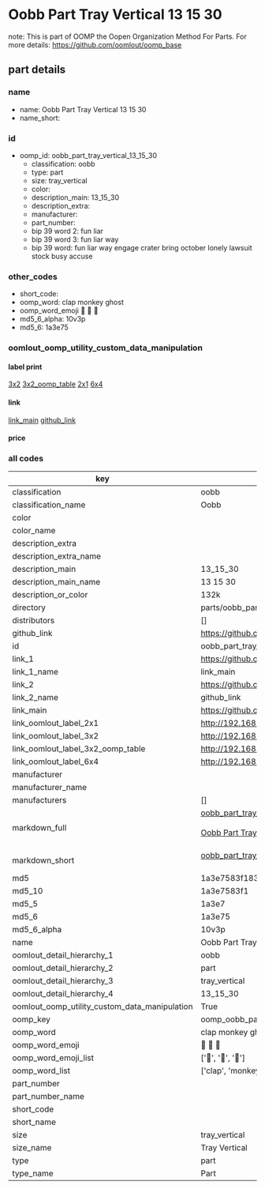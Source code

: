 # Oobb Part Tray Vertical 13 15 30  

note: This is part of OOMP the Oopen Organization Method For Parts. For more details: https://github.com/oomlout/oomp_base

##  part details





### name
* name: Oobb Part Tray Vertical 13 15 30
* name_short: 
### id
* oomp_id: oobb_part_tray_vertical_13_15_30
  * classification: oobb
  * type: part
  * size: tray_vertical
  * color: 
  * description_main: 13_15_30
  * description_extra: 
  * manufacturer: 
  * part_number: 
  * bip 39 word 2: fun liar
  * bip 39 word 3: fun liar way
  * bip 39 word: fun liar way engage crater bring october lonely lawsuit stock busy accuse

### other_codes
* short_code: 
* oomp_word: clap monkey ghost
* oomp_word_emoji :clap: :monkey: :ghost:
* md5_6_alpha: 10v3p
* md5_6: 1a3e75






### oomlout_oomp_utility_custom_data_manipulation
#### label print
[3x2](http://192.168.1.245:1112/?label=oomp%2010v3p)
[3x2_oomp_table](http://192.168.1.107:1112/?label=oomp%2010v3p)
[2x1](http://192.168.1.242:1112/?label=oomp%2010v3p)
[6x4](http://192.168.1.55:1112/?label=oomp%2010v3p)    

#### link

[link_main](https://github.com/oomlout/oomlout_oomp_current_version_messy/tree/main/parts/oobb_part_tray_vertical_13_15_30) [github_link](https://github.com/oomlout/oomlout_oomp_part_src/tree/main/parts/oobb_part_tray_vertical_13_15_30)                             

#### price







### all codes 
| key | value |  
| --- | --- |  
| classification | oobb |  
| classification_name | Oobb |  
| color |  |  
| color_name |  |  
| description_extra |  |  
| description_extra_name |  |  
| description_main | 13_15_30 |  
| description_main_name | 13 15 30 |  
| description_or_color | 132k |  
| directory | parts/oobb_part_tray_vertical_13_15_30 |  
| distributors | [] |  
| github_link | https://github.com/oomlout/oomlout_oomp_part_src/tree/main/parts/oobb_part_tray_vertical_13_15_30 |  
| id | oobb_part_tray_vertical_13_15_30 |  
| link_1 | https://github.com/oomlout/oomlout_oomp_current_version_messy/tree/main/parts/oobb_part_tray_vertical_13_15_30 |  
| link_1_name | link_main |  
| link_2 | https://github.com/oomlout/oomlout_oomp_part_src/tree/main/parts/oobb_part_tray_vertical_13_15_30 |  
| link_2_name | github_link |  
| link_main | https://github.com/oomlout/oomlout_oomp_current_version_messy/tree/main/parts/oobb_part_tray_vertical_13_15_30 |  
| link_oomlout_label_2x1 | http://192.168.1.242:1112/?label=oomp%2010v3p |  
| link_oomlout_label_3x2 | http://192.168.1.245:1112/?label=oomp%2010v3p |  
| link_oomlout_label_3x2_oomp_table | http://192.168.1.107:1112/?label=oomp%2010v3p |  
| link_oomlout_label_6x4 | http://192.168.1.55:1112/?label=oomp%2010v3p |  
| manufacturer |  |  
| manufacturer_name |  |  
| manufacturers | [] |  
| markdown_full | [oobb_part_tray_vertical_13_15_30](https://github.com/oomlout/oomlout_oomp_current_version_messy/tree/main/parts/oobb_part_tray_vertical_13_15_30)<br>[](https://github.com/oomlout/oomlout_oomp_current_version_messy/tree/main/parts/oobb_part_tray_vertical_13_15_30)<br>[Oobb Part Tray Vertical 13 15 30](https://github.com/oomlout/oomlout_oomp_current_version_messy/tree/main/parts/oobb_part_tray_vertical_13_15_30)<br><br> |  
| markdown_short | [oobb_part_tray_vertical_13_15_30](https://github.com/oomlout/oomlout_oomp_current_version_messy/tree/main/parts/oobb_part_tray_vertical_13_15_30)<br><br> |  
| md5 | 1a3e7583f183b320709944a5f02032f0 |  
| md5_10 | 1a3e7583f1 |  
| md5_5 | 1a3e7 |  
| md5_6 | 1a3e75 |  
| md5_6_alpha | 10v3p |  
| name | Oobb Part Tray Vertical 13 15 30 |  
| oomlout_detail_hierarchy_1 | oobb |  
| oomlout_detail_hierarchy_2 | part |  
| oomlout_detail_hierarchy_3 | tray_vertical |  
| oomlout_detail_hierarchy_4 | 13_15_30 |  
| oomlout_oomp_utility_custom_data_manipulation | True |  
| oomp_key | oomp_oobb_part_tray_vertical_13_15_30 |  
| oomp_word | clap monkey ghost |  
| oomp_word_emoji | :clap: :monkey: :ghost: |  
| oomp_word_emoji_list | [':clap:', ':monkey:', ':ghost:'] |  
| oomp_word_list | ['clap', 'monkey', 'ghost'] |  
| part_number |  |  
| part_number_name |  |  
| short_code |  |  
| short_name |  |  
| size | tray_vertical |  
| size_name | Tray Vertical |  
| type | part |  
| type_name | Part |  
